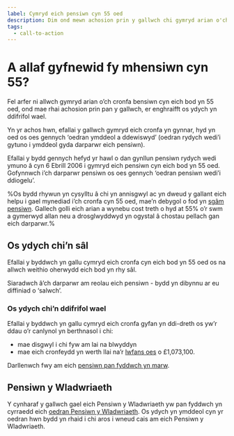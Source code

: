 ```yaml
---
label: Cymryd eich pensiwn cyn 55 oed
description: Dim ond mewn achosion prin y gallwch chi gymryd arian o'ch pensiwn cyn eich bod yn 55. Darganfyddwch fwy a threfnu apwyntiad Pension Wise heddiw.
tags:
  - call-to-action
---
```


# A allaf gyfnewid fy mhensiwn cyn 55?

Fel arfer ni allwch gymryd arian o’ch cronfa bensiwn cyn eich bod yn 55 oed, ond mae rhai achosion prin pan y gallwch, er enghraifft os ydych yn ddifrifol wael.

Yn yr achos hwn, efallai y gallwch gymryd eich cronfa yn gynnar, hyd yn oed os oes gennych ‘oedran ymddeol a ddewiswyd’ (oedran rydych wedi’i gytuno i ymddeol gyda darparwr eich pensiwn).

Efallai y bydd gennych hefyd yr hawl o dan gynllun pensiwn rydych wedi ymuno â cyn 6 Ebrill 2006 i gymryd eich pensiwn cyn eich bod yn 55 oed. Gofynnwch i’ch darparwr pensiwn os oes gennych ‘oedran pensiwn wedi’i ddiogelu’.

%Os bydd rhywun yn cysylltu â chi yn annisgwyl ac yn dweud y gallant eich helpu i gael mynediad i’ch cronfa cyn 55 oed, mae’n debygol o fod yn [sgâm pensiwn](/cy/scams). Gallech golli eich arian a wynebu cost treth o hyd at 55% o’r swm a gymerwyd allan neu a drosglwyddwyd yn ogystal â chostau pellach gan eich darparwr.%

## Os ydych chi’n sâl

Efallai y byddwch yn gallu cymryd eich cronfa cyn eich bod yn 55 oed os na allwch weithio oherwydd eich bod yn rhy sâl.

Siaradwch â’ch darparwr am reolau eich pensiwn - bydd yn dibynnu ar eu diffiniad o ‘salwch’.

### Os ydych chi’n ddifrifol wael

Efallai y byddwch yn gallu cymryd eich cronfa gyfan yn ddi-dreth os yw’r ddau o’r canlynol yn berthnasol i chi:

- mae disgwyl i chi fyw am lai na blwyddyn
- mae eich cronfeydd yn werth llai na’r [lwfans oes](https://www.gov.uk/tax-on-your-private-pension/lifetime-allowance) o £1,073,100.

Darllenwch fwy am eich [pensiwn pan fyddwch yn marw](/cy/when-you-die).

## Pensiwn y Wladwriaeth

Y cynharaf y gallwch gael eich Pensiwn y Wladwriaeth yw pan fyddwch yn cyrraedd eich [oedran Pensiwn y Wladwriaeth](https://www.gov.uk/calculate-state-pension/y/age).
Os ydych yn ymddeol cyn yr oedran hwn bydd yn rhaid i chi aros i wneud cais am eich Pensiwn y Wladwriaeth.
